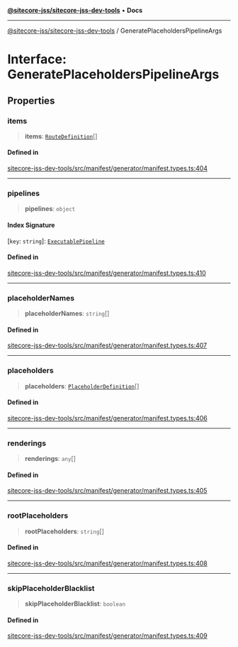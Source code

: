 [**@sitecore-jss/sitecore-jss-dev-tools**](../README.md) • **Docs**

***

[@sitecore-jss/sitecore-jss-dev-tools](../README.md) / GeneratePlaceholdersPipelineArgs

# Interface: GeneratePlaceholdersPipelineArgs

## Properties

### items

> **items**: [`RouteDefinition`](RouteDefinition.md)[]

#### Defined in

[sitecore-jss-dev-tools/src/manifest/generator/manifest.types.ts:404](https://github.com/Sitecore/jss/blob/d00fef6718046b8c406769a72405039bc95ed947/packages/sitecore-jss-dev-tools/src/manifest/generator/manifest.types.ts#L404)

***

### pipelines

> **pipelines**: `object`

#### Index Signature

 \[`key`: `string`\]: [`ExecutablePipeline`](ExecutablePipeline.md)

#### Defined in

[sitecore-jss-dev-tools/src/manifest/generator/manifest.types.ts:410](https://github.com/Sitecore/jss/blob/d00fef6718046b8c406769a72405039bc95ed947/packages/sitecore-jss-dev-tools/src/manifest/generator/manifest.types.ts#L410)

***

### placeholderNames

> **placeholderNames**: `string`[]

#### Defined in

[sitecore-jss-dev-tools/src/manifest/generator/manifest.types.ts:407](https://github.com/Sitecore/jss/blob/d00fef6718046b8c406769a72405039bc95ed947/packages/sitecore-jss-dev-tools/src/manifest/generator/manifest.types.ts#L407)

***

### placeholders

> **placeholders**: [`PlaceholderDefinition`](PlaceholderDefinition.md)[]

#### Defined in

[sitecore-jss-dev-tools/src/manifest/generator/manifest.types.ts:406](https://github.com/Sitecore/jss/blob/d00fef6718046b8c406769a72405039bc95ed947/packages/sitecore-jss-dev-tools/src/manifest/generator/manifest.types.ts#L406)

***

### renderings

> **renderings**: `any`[]

#### Defined in

[sitecore-jss-dev-tools/src/manifest/generator/manifest.types.ts:405](https://github.com/Sitecore/jss/blob/d00fef6718046b8c406769a72405039bc95ed947/packages/sitecore-jss-dev-tools/src/manifest/generator/manifest.types.ts#L405)

***

### rootPlaceholders

> **rootPlaceholders**: `string`[]

#### Defined in

[sitecore-jss-dev-tools/src/manifest/generator/manifest.types.ts:408](https://github.com/Sitecore/jss/blob/d00fef6718046b8c406769a72405039bc95ed947/packages/sitecore-jss-dev-tools/src/manifest/generator/manifest.types.ts#L408)

***

### skipPlaceholderBlacklist

> **skipPlaceholderBlacklist**: `boolean`

#### Defined in

[sitecore-jss-dev-tools/src/manifest/generator/manifest.types.ts:409](https://github.com/Sitecore/jss/blob/d00fef6718046b8c406769a72405039bc95ed947/packages/sitecore-jss-dev-tools/src/manifest/generator/manifest.types.ts#L409)
